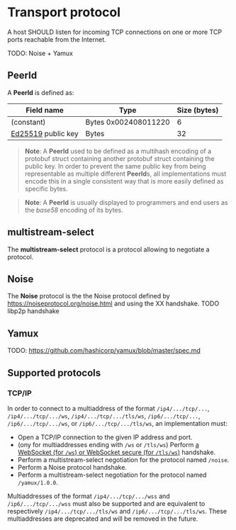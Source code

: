 # Transport protocol

A host SHOULD listen for incoming TCP connections on one or more TCP ports reachable from the Internet.

TODO: Noise + Yamux

## PeerId

A **PeerId** is defined as:

| Field name         | Type      | Size (bytes)   |
| ------------------ | --------- | -------------- |
| (constant) | Bytes 0x002408011220 | 6 |
| [Ed25519](https://www.rfc-editor.org/rfc/rfc8032.txt) public key | Bytes | 32 |

> **Note**: A **PeerId** used to be defined as a multihash encoding of a protobuf struct containing another protobuf struct containing the public key. In order to prevent the same public key from being representable as multiple different **PeerId**s, all implementations must encode this in a single consistent way that is more easily defined as specific bytes.

> **Note**: A **PeerId** is usually displayed to programmers and end users as the *base58* encoding of its bytes.

## multistream-select

The **multistream-select** protocol is a protocol allowing to negotiate a protocol.

## Noise

The **Noise** protocol is the the Noise protocol defined by <https://noiseprotocol.org/noise.html> and using the XX handshake.
TODO libp2p handshake

## Yamux

TODO: https://github.com/hashicorp/yamux/blob/master/spec.md

## Supported protocols

### TCP/IP

In order to connect to a multiaddress of the format `/ip4/.../tcp/...`, `/ip4/.../tcp/.../ws`, `/ip4/.../tcp/.../tls/ws`, `/ip6/.../tcp/...`, `/ip6/.../tcp/.../ws`, or `/ip6/.../tcp/.../tls/ws`, an implementation must:

- Open a TCP/IP connection to the given IP address and port.
- (ony for multiaddresses ending with `/ws` or `/tls/ws`) Perform [a WebSocket (for `/ws`) or WebSocket secure (for `/tls/ws`)](https://datatracker.ietf.org/doc/html/rfc6455) handshake.
- Perform a multistream-select negotiation for the protocol named `/noise`.
- Perform a Noise protocol handshake.
- Perform a multistream-select negotiation for the protocol named `/yamux/1.0.0`.

Multiaddresses of the format `/ip4/.../tcp/.../wss` and `/ip6/.../tcp/.../wss` must also be supported and are equivalent to respectively `/ip4/.../tcp/.../tls/ws` and `/ip6/.../tcp/.../tls/ws`. These multiaddresses are deprecated and will be removed in the future.

